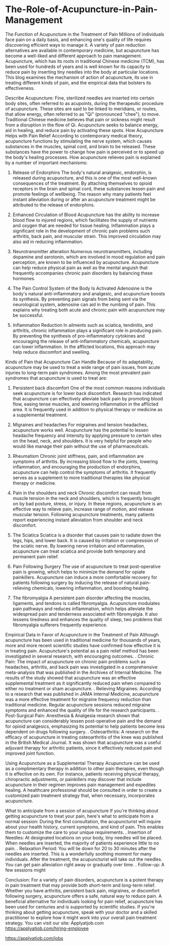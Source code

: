 # The-Role-of-Acupuncture-in-Pain-Management
The Function of Acupuncture in the Treatment of Pain
Millions of individuals face pain on a daily basis, and enhancing one's quality of life requires discovering efficient ways to manage it. A variety of pain reduction alternatives are available in contemporary medicine, but acupuncture has become a well-liked and different approach to pain management. Acupuncture, which has its roots in traditional Chinese medicine (TCM), has been used for hundreds of years and is well known for its capacity to reduce pain by inserting tiny needles into the body at particular locations. This blog examines the mechanism of action of acupuncture, its use in treating different kinds of pain, and the empirical data that bolsters its effectiveness.

Describe Acupuncture:
Fine, sterilized needles are inserted into certain body sites, often referred to as acupoints, during the therapeutic procedure of acupuncture. These sites are said to be linked to meridians, or routes, that allow energy, often referred to as "Qi" (pronounced "chee"), to move. Traditional Chinese medicine believes that pain or sickness might result from a disruption in the flow of Qi. Acupuncture seeks to balance energy, aid in healing, and reduce pain by activating these spots.
How Acupuncture Helps with Pain Relief
According to contemporary medical theory, acupuncture functions by stimulating the nerve system, which causes substances in the muscles, spinal cord, and brain to be released. These substances have the power to change how pain is perceived or to speed up the body's healing processes. How acupuncture relieves pain is explained by a number of important mechanisms:
1. Release of Endorphins
The body's natural analgesic, endorphin, is released during acupuncture, and this is one of the most well-known consequences of the treatment. By attaching themselves to opioid receptors in the brain and spinal cord, these substances lessen pain and promote feelings of wellbeing. The reason why many patients feel instant alleviation during or after an acupuncture treatment might be attributed to the release of endorphins.

2. Enhanced Circulation of Blood
Acupuncture has the ability to increase blood flow to injured regions, which facilitates the supply of nutrients and oxygen that are needed for tissue healing. Inflammation plays a significant role in the development of chronic pain problems such arthritis, back pain, and muscular strain. This improved circulation may also aid in reducing inflammation.

3. Neurotransmitter alteration
Numerous neurotransmitters, including dopamine and serotonin, which are involved in mood regulation and pain perception, are known to be influenced by acupuncture. Acupuncture can help reduce physical pain as well as the mental anguish that frequently accompanies chronic pain disorders by balancing these hormones.

4. The Pain Control System of the Body Is Activated
Adenosine is the body's natural anti-inflammatory and analgesic, and acupuncture boosts its synthesis. By preventing pain signals from being sent via the neurological system, adenosine can aid in the numbing of pain. This explains why treating both acute and chronic pain with acupuncture may be successful.

5. Inflammation Reduction
In ailments such as sciatica, tendinitis, and arthritis, chronic inflammation plays a significant role in producing pain. By preventing the synthesis of pro-inflammatory cytokines and encouraging the release of anti-inflammatory chemicals, acupuncture can lower inflammation. In the afflicted locations, this approach may help reduce discomfort and swelling.

Kinds of Pain that Acupuncture Can Handle
Because of its adaptability, acupuncture may be used to treat a wide range of pain issues, from acute injuries to long-term pain syndromes. Among the most prevalent pain syndromes that acupuncture is used to treat are:

1. Persistent back discomfort
One of the most common reasons individuals seek acupuncture is for lower back discomfort. Research has indicated that acupuncture can effectively alleviate back pain by promoting blood flow, easing tense muscles, and lowering inflammation in the afflicted area. It is frequently used in addition to physical therapy or medicine as a supplemental treatment.

2. Migraines and headaches
For migraines and tension headaches, acupuncture works well. Acupuncture has the potential to lessen headache frequency and intensity by applying pressure to certain sites on the head, neck, and shoulders. It is very helpful for people who would like manage their pain without the use of pharmaceuticals.

3. Rheumatism
Chronic joint stiffness, pain, and inflammation are symptoms of arthritis. By increasing blood flow to the joints, lowering inflammation, and encouraging the production of endorphins, acupuncture can help control the symptoms of arthritis. It frequently serves as a supplement to more traditional therapies like physical therapy or medicine.

4. Pain in the shoulders and neck
Chronic discomfort can result from muscle tension in the neck and shoulders, which is frequently brought on by bad posture, stress, or injury. In these regions, acupuncture is an effective way to relieve pain, increase range of motion, and release muscular tension. Following acupuncture treatments, many patients report experiencing instant alleviation from shoulder and neck discomfort.

5. The Sciatica
Sciatica is a disorder that causes pain to radiate down the legs, hips, and lower back. It is caused by irritation or compression of the sciatic nerve. By lowering nerve irritation and inflammation, acupuncture can treat sciatica and provide both temporary and permanent pain relief.

6. Pain Following Surgery
The use of acupuncture to treat post-operative pain is growing, which helps to minimize the demand for opiate painkillers. Acupuncture can induce a more comfortable recovery for patients following surgery by inducing the release of natural pain-relieving chemicals, lowering inflammation, and boosting healing.

7. The fibromyalgia
A persistent pain disorder affecting the muscles, ligaments, and tendons is called fibromyalgia. Acupuncture modulates pain pathways and reduces inflammation, which helps alleviate the widespread pain and tenderness associated with fibromyalgia. It also lessens tiredness and enhances the quality of sleep, two problems that fibromyalgia sufferers frequently experience.

Empirical Data in Favor of Acupuncture in the Treatment of Pain
Although acupuncture has been used in traditional medicine for thousands of years, more and more recent scientific studies have confirmed how effective it is in treating pain. Acupuncture's potential as a pain relief method has been investigated in several research, with encouraging outcomes.
. Chronic Pain: The impact of acupuncture on chronic pain problems such as headaches, arthritis, and back pain was investigated in a comprehensive meta-analysis that was published in the Archives of Internal Medicine. The results of the study showed that acupuncture was an effective supplemental treatment as it significantly reduced pain when compared to either no treatment or sham acupuncture.
. Relieving Migraines: According to a research that was published in JAMA Internal Medicine, acupuncture was a more effective treatment for migraine frequency reduction than traditional medicine. Regular acupuncture sessions reduced migraine symptoms and enhanced the quality of life for the research participants.
. Post-Surgical Pain: Anesthesia & Analgesia research shown that acupuncture can considerably lessen post-operative pain and the demand for opioid analgesics, emphasizing its potential to help patients become less dependent on drugs following surgery.
. Osteoarthritis: A research on the efficacy of acupuncture in treating osteoarthritis of the knee was published in the British Medical Journal. It was shown that acupuncture was a useful adjuvant therapy for arthritic patients, since it effectively reduced pain and improved joint function.

Using Acupuncture as a Supplemental Therapy
Acupuncture can be used as a complimentary therapy in addition to other pain therapies, even though it is effective on its own. For instance, patients receiving physical therapy, chiropractic adjustments, or painkillers may discover that include acupuncture in their regimen improves pain management and expedites healing. A healthcare professional should be consulted in order to create a customized pain treatment strategy that, when necessary, incorporates acupuncture.

What to anticipate from a session of acupuncture
If you're thinking about getting acupuncture to treat your pain, here's what to anticipate from a normal session:
During the first consultation, the acupuncturist will inquire about your health history, current symptoms, and kind of pain. This enables them to customize the care to your unique requirements.
. Insertion of Needles: At designated locations on your body, tiny needles will be placed. When needles are inserted, the majority of patients experience little to no pain.
. Relaxation Period: You will lie down for 20 to 30 minutes after the needles are inserted. This is a wonderfully soothing moment for many individuals.
After the treatment, the acupuncturist will take out the needles. You can get pain alleviation right away or gradually over time.
. Follow-up: A few sessions might

Conclusion:
For a variety of pain disorders, acupuncture is a potent therapy in pain treatment that may provide both short-term and long-term relief. Whether you have arthritis, persistent back pain, migraines, or discomfort following surgery, acupuncture offers a safe, natural way to reduce pain. A beneficial alternative for individuals looking for pain relief, acupuncture has been used for centuries and is supported by scientific studies. If you're thinking about getting acupuncture, speak with your doctor and a skilled practitioner to explore how it might work into your overall pain treatment strategy.
You can visit our site: Applyatjob.com
 https://applyatjob.com/hiring-employee

https://applyatjob.com/jobs
